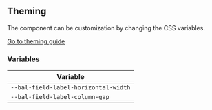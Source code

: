 ## Theming

The component can be customization by changing the CSS variables.

<a class="sb-unstyled button is-primary" href="../?path=/docs/development-theming--page">Go to theming guide</a>

<!-- START: human documentation -->

<!-- END: human documentation -->

### Variables​

| Variable                             |
| ------------------------------------ |
| `--bal-field-label-horizontal-width` |
| `--bal-field-label-column-gap`       |
